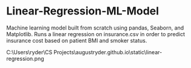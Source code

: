 # Linear-Regression-ML-Model
Machine learning model built from scratch using pandas, Seaborn, and Matplotlib. Runs a linear regression on insurance.csv in order to predict insurance cost based on patient BMI and smoker status.

C:\Users\ryder\CS Projects\augustryder.github.io\static\linear-regression.png
